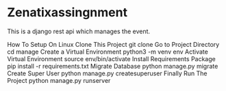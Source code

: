 # Zenatixassingnment
This is a django rest api which manages the event.

How To Setup On Linux
Clone This Project git clone 
Go to Project Directory cd manage
Create a Virtual Environment python3 -m venv env
Activate Virtual Environment source env/bin/activate
Install Requirements Package pip install -r requirements.txt
Migrate Database python manage.py migrate
Create Super User python manage.py createsuperuser
Finally Run The Project python manage.py runserver
